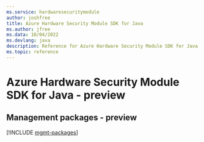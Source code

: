 ```yaml
---
ms.service: hardwaresecuritymodule
author: joshfree
title: Azure Hardware Security Module SDK for Java
ms.author: jfree
ms.data: 10/04/2022
ms.devlang: java
description: Reference for Azure Hardware Security Module SDK for Java
ms.topic: reference
---
```

# Azure Hardware Security Module SDK for Java - preview

## Management packages - preview
[!INCLUDE [mgmt-packages](hardware-security-module-mgmt-index.md)]